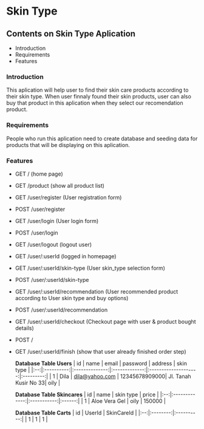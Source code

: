 # **Skin Type**

## Contents on Skin Type Aplication
* Introduction
* Requirements
* Features

### Introduction
This aplication will help user to find their skin care products according to their skin type. When user finnaly found their skin products, user can also buy that product in this aplication when they select our recomendation product.

### Requirements
People who run this aplication need to create database and seeding data for products that will be displaying on this aplication.

### Features
- GET / (home page)
- GET /product (show all product list)
- GET /user/register (User registration form)
- POST /user/register
- GET /user/login (User login form)
- POST /user/login
- GET /user/logout (logout user)
- GET /user/:userId (logged in homepage)
- GET /user/:userId/skin-type (User skin_type selection form)
- POST /user/:userId/skin-type
- GET /user/:userId/recommendation (User recommended product according to User skin type and buy options)
- POST /user/:userId/recommendation 
- GET /user/:userId/checkout (Checkout page with user & product bought details)
- POST /
- GET /user/:userId/finish (show that user already finished order step)

    **Database Table Users**
    | id | name       |      email     |    password   |        address       | skin type |
    |:--:|:----------:|:--------------:|:-------------:|:--------------------:|:---------:|
    | 1  | Dila       | dila@yahoo.com | 12345678909000| Jl. Tanah Kusir No 33|    oily   |

    **Database Table Skincares**
    | id |      name     |  skin type  |  price |
    |:--:|:-------------:|:-----------:|:------:|
    | 1  | Aloe Vera Gel |     oily    | 150000 |

    **Database Table Carts**
    | id |  UserId  | SkinCareId |
    |:--:|:--------:|:----------:|
    | 1  |    1     |     1      |



